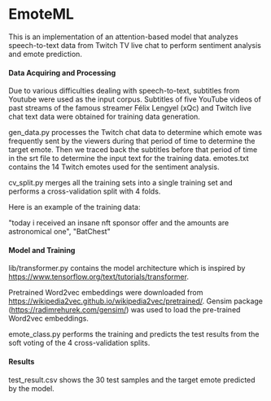 # EmoteML

This is an implementation of an attention-based model that analyzes speech-to-text data from Twitch TV live chat to perform sentiment analysis and emote prediction.

#### Data Acquiring and Processing
Due to various difficulties dealing with speech-to-text, subtitles from Youtube were used as the input corpus. Subtitles of five YouTube videos of past streams of the famous streamer Félix Lengyel (xQc) and Twitch live chat text data were obtained for training data generation.

gen_data.py processes the Twitch chat data to determine which emote was frequently sent by the viewers during that period 
of time to determine the target emote. Then we traced back the subtitles before that period of time in the srt file to determine the input text for the training data.
emotes.txt contains the 14 Twitch emotes used for the sentiment analysis. 

cv_split.py merges all the training sets into a single training set and performs a cross-validation split with 4 folds.

Here is an example of the training data:

"today i received an insane nft sponsor offer and the amounts are astronomical one", "BatChest"

#### Model and Training
lib/transformer.py contains the model architecture which is inspired by https://www.tensorflow.org/text/tutorials/transformer.

Pretrained Word2vec embeddings were downloaded from https://wikipedia2vec.github.io/wikipedia2vec/pretrained/.
Gensim package (https://radimrehurek.com/gensim/) was used to load the pre-trained Word2vec embeddings.

emote_class.py performs the training and predicts the test results from the soft voting of the 4 cross-validation splits.

#### Results
test_result.csv shows the 30 test samples and the target emote predicted by the model.
